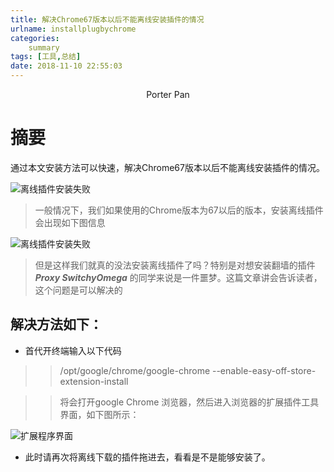 ```yaml
---
title: 解决Chrome67版本以后不能离线安装插件的情况
urlname: installplugbychrome
categories:     
    summary    
tags: [工具,总结]
date: 2018-11-10 22:55:03
---
```


<center> Porter Pan </center>

# 摘要

通过本文安装方法可以快速，解决Chrome67版本以后不能离线安装插件的情况。

![离线插件安装失败](https://i.loli.net/2018/10/22/5bcde5483136e.png)

<!-- more -->



> 一般情况下，我们如果使用的Chrome版本为67以后的版本，安装离线插件会出现如下图信息

![离线插件安装失败](https://i.loli.net/2018/10/22/5bcde5483136e.png)

> 但是这样我们就真的没法安装离线插件了吗？特别是对想安装翻墙的插件 ***Proxy SwitchyOmega*** 的同学来说是一件噩梦。这篇文章讲会告诉读者，这个问题是可以解决的

## 解决方法如下：
* 首代开终端输入以下代码
>> /opt/google/chrome/google-chrome --enable-easy-off-store-extension-install

>> 将会打开google Chrome 浏览器，然后进入浏览器的扩展插件工具界面，如下图所示：

![扩展程序界面](https://i.loli.net/2018/10/22/5bcde7297750e.png)

* 此时请再次将离线下载的插件拖进去，看看是不是能够安装了。
